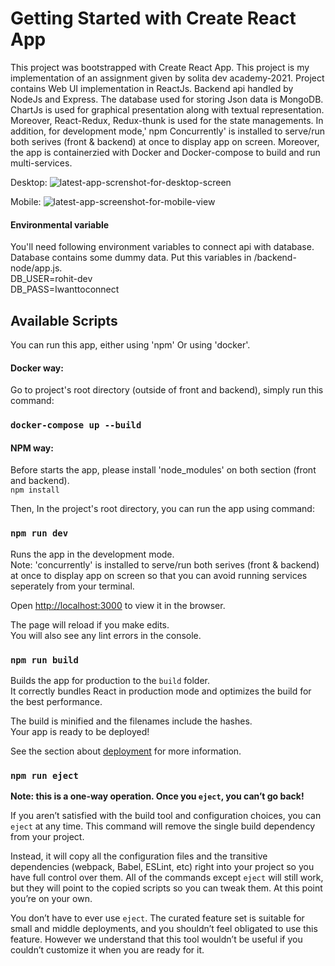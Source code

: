 # Getting Started with Create React App

This project was bootstrapped with Create React App. This project is my implementation of an assignment given by solita dev academy-2021. Project contains Web UI implementation in ReactJs. Backend api handled by NodeJs and Express. The database used for storing Json data is MongoDB. ChartJs is used for graphical presentation along with textual representation. Moreover, React-Redux, Redux-thunk is used for the state managements. In addition, for development mode,' npm Concurrently' is installed to serve/run both serives (front & backend) at once to display app on screen. Moreover, the app is containerzied with Docker and Docker-compose to build and run multi-services.

Desktop:
![latest-app-screnshot-for-desktop-screen](https://user-images.githubusercontent.com/57314666/128486112-d24926d1-3dcb-4aeb-a291-1622e6b1265c.png) 

Mobile:
![latest-app-screenshot-for-mobile-view](https://user-images.githubusercontent.com/57314666/128486547-13ee016c-c331-4dde-882a-cf50a405010d.png)


#### Environmental variable

You'll need following environment variables to connect api with database. 
Database contains some dummy data. Put this variables in /backend-node/app.js. \
DB_USER=rohit-dev \
DB_PASS=Iwanttoconnect

## Available Scripts

You can run this app, either using 'npm' Or using 'docker'. 
#### Docker way: 

Go to project's root directory (outside of front and backend), simply run this command: 

### `docker-compose up --build` 

#### NPM way:

Before starts the app, please install 'node_modules' on both section (front and backend). \
`npm install`

Then, In the project's root directory, you can run the app using command:
### `npm run dev` 

Runs the app in the development mode.\
 Note: 'concurrently' is installed to serve/run both serives (front & backend) at once to display app on screen so that you can avoid running services seperately from your terminal.

Open [http://localhost:3000](http://localhost:3000) to view it in the browser.

The page will reload if you make edits.\
You will also see any lint errors in the console.

### `npm run build`

Builds the app for production to the `build` folder.\
It correctly bundles React in production mode and optimizes the build for the best performance.

The build is minified and the filenames include the hashes.\
Your app is ready to be deployed!

See the section about [deployment](https://facebook.github.io/create-react-app/docs/deployment) for more information.

### `npm run eject`

**Note: this is a one-way operation. Once you `eject`, you can’t go back!**

If you aren’t satisfied with the build tool and configuration choices, you can `eject` at any time. This command will remove the single build dependency from your project.

Instead, it will copy all the configuration files and the transitive dependencies (webpack, Babel, ESLint, etc) right into your project so you have full control over them. All of the commands except `eject` will still work, but they will point to the copied scripts so you can tweak them. At this point you’re on your own.

You don’t have to ever use `eject`. The curated feature set is suitable for small and middle deployments, and you shouldn’t feel obligated to use this feature. However we understand that this tool wouldn’t be useful if you couldn’t customize it when you are ready for it.
